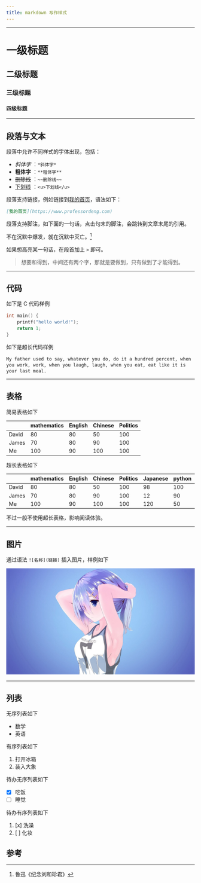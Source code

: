 ```yaml
---
title: markdown 写作样式
---
```


---

# 一级标题

## 二级标题

### 三级标题

#### 四级标题

---

## 段落与文本

段落中允许不同样式的字体出现，包括：

- *斜体字* ：`*斜体字*`
- **粗体字** ：`**粗体字**`
- ~~删除线~~ ：`~~删除线~~` 
- <u>下划线</u> ：`<u>下划线</u>`

段落支持链接，例如链接到[我的首页](https://www.professordeng.com)，语法如下：

```markdown
[我的首页](https://www.professordeng.com)
```

段落支持脚注，如下面的一句话，点击句末的脚注，会跳转到文章末尾的引用。

不在沉默中爆发，就在沉默中灭亡。[^luxun]

如果想高亮某一句话，在段首加上 `>` 即可。 

> 想要和得到，中间还有两个字，那就是要做到，只有做到了才能得到。

---

## 代码

如下是 C 代码样例

```c
int main() {
	printf("hello world!");
	return 1;
}
```

如下是超长代码样例

```
My father used to say, whatever you do, do it a hundred percent, when you work, work, when you laugh, laugh, when you eat, eat like it is your last meal.
```

---

## 表格

简易表格如下

|       | mathematics | English | Chinese | Politics |
| ----- | ----------- | ------- | ------- | -------- |
| David | 80          | 80      | 50      | 100      |
| James | 70          | 80      | 90      | 100      |
| Me    | 100         | 90      | 100     | 100      |

超长表格如下

|       | mathematics | English | Chinese | Politics | Japanese | python | basketball | javascript |
| ----- | ----------- | ------- | ------- | -------- | -------- | ------ | ---------- | ---------- |
| David | 80          | 80      | 50      | 100      | 98       | 100    | 99         | 1          |
| James | 70          | 80      | 90      | 100      | 12       | 90     | 88         | 2          |
| Me    | 100         | 90      | 100     | 100      | 120      | 50     | 77         | 3          |

不过一般不使用超长表格，影响阅读体验。

---

## 图片

通过语法 `![名称](链接)` 插入图片，样例如下

![picture](img/big.jpg)

---

## 列表

无序列表如下

- 数学
- 英语

有序列表如下

1. 打开冰箱
2. 装入大象

待办无序列表如下

- [x] 吃饭
- [ ] 睡觉

待办有序列表如下

1. [x] 洗澡
2. [ ] 化妆

## 参考

[^luxun]: 鲁迅《纪念刘和珍君》